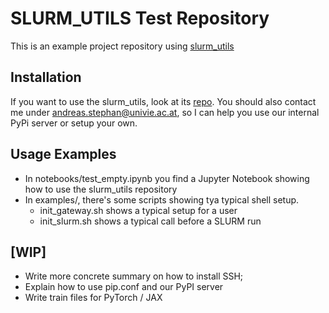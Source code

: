 # SLURM_UTILS Test Repository

This is an example project repository using [slurm_utils](https://github.com/AndSt/slurm_utils)

## Installation

If you want to use the slurm_utils, look at its [repo](https://github.com/AndSt/slurm_utils).
You should also contact me under andreas.stephan@univie.ac.at, so I can help
you use our internal PyPi server or setup your own.

## Usage Examples

- In notebooks/test_empty.ipynb you find a Jupyter Notebook showing how to
use the slurm_utils repository
- In examples/, there's some scripts showing tya typical shell setup.
  - init_gateway.sh shows a typical setup for a user
  - init_slurm.sh shows a typical call before a SLURM run


## [WIP]

- Write more concrete summary on how to install SSH; 
- Explain how to use pip.conf and our PyPI server
- Write train files for PyTorch / JAX
